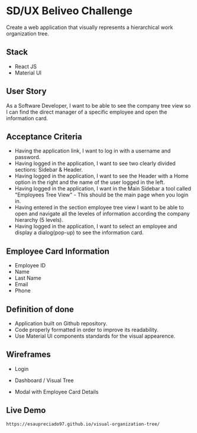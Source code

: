 # SD/UX Beliveo Challenge

Create a web application that visually represents a hierarchical work organization tree. 

## Stack
* React JS
* Material UI

## User Story
As a Software Developer, I want to be able to see the company tree view so I can find the direct manager of a specific employee and open the information card.

## Acceptance Criteria
*   Having the application link, I want to log in with a username and password.
*   Having logged in the application, I want to see two clearly divided sections: Sidebar & Header.
*   Having logged in the application, I want to see the Header with a Home option in the right and the name of the user logged in the left.
*   Having logged in the application, I want in the Main Sidebar a tool called "Employees Tree View" - This should be the main page when you login in.
*  Having entered in the section employee tree view I want to be able to open and navigate all the leveles of information according the company hierarchy (5 levels).
* Having logged in the application, I want to select an employee and display a dialog(pop-up) to see the information card.

## Employee Card Information

* Employee ID
* Name
* Last Name
* Email
* Phone

## Definition of done
* Application built on Github repository.
* Code properly formatted in order to improve its readability.
* Use Material UI components standards for the visual appearence. 

## Wireframes

* Login

* Dashboard / Visual Tree

* Modal with Employee Card Details

## Live Demo

    https://esaupreciado97.github.io/visual-organization-tree/